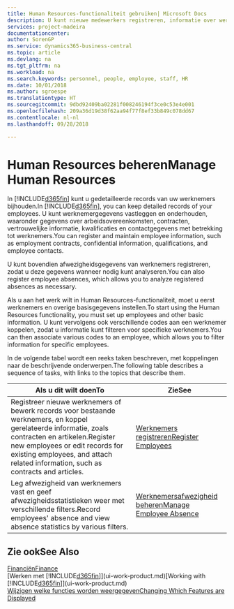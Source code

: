 ```yaml
---
title: Human Resources-functionaliteit gebruiken| Microsoft Docs
description: U kunt nieuwe medewerkers registreren, informatie over werknemers bewerken en afwezigheid registreren en analyseren.
services: project-madeira
documentationcenter: 
author: SorenGP
ms.service: dynamics365-business-central
ms.topic: article
ms.devlang: na
ms.tgt_pltfrm: na
ms.workload: na
ms.search.keywords: personnel, people, employee, staff, HR
ms.date: 10/01/2018
ms.author: sgroespe
ms.translationtype: HT
ms.sourcegitcommit: 9dbd92409ba02281f008246194f3ce0c53e4e001
ms.openlocfilehash: 209a36d19d38f62aa94f77f8ef33b849c078dd67
ms.contentlocale: nl-nl
ms.lasthandoff: 09/28/2018

---
```

# <a name="manage-human-resources"></a><span data-ttu-id="35e94-103">Human Resources beheren</span><span class="sxs-lookup"><span data-stu-id="35e94-103">Manage Human Resources</span></span>
<span data-ttu-id="35e94-104">In [!INCLUDE[d365fin](includes/d365fin_md.md)] kunt u gedetailleerde records van uw werknemers bijhouden.</span><span class="sxs-lookup"><span data-stu-id="35e94-104">In [!INCLUDE[d365fin](includes/d365fin_md.md)], you can keep detailed records of your employees.</span></span> <span data-ttu-id="35e94-105">U kunt werknemergegevens vastleggen en onderhouden, waaronder gegevens over arbeidsovereenkomsten, contracten, vertrouwelijke informatie, kwalificaties en contactgegevens met betrekking tot werknemers.</span><span class="sxs-lookup"><span data-stu-id="35e94-105">You can register and maintain employee information, such as employment contracts, confidential information, qualifications, and employee contacts.</span></span>

<span data-ttu-id="35e94-106">U kunt bovendien afwezigheidsgegevens van werknemers registreren, zodat u deze gegevens wanneer nodig kunt analyseren.</span><span class="sxs-lookup"><span data-stu-id="35e94-106">You can also register employee absences, which allows you to analyze registered absences as necessary.</span></span>

<span data-ttu-id="35e94-107">Als u aan het werk wilt in Human Resources-functionaliteit, moet u eerst werknemers en overige basisgegevens instellen.</span><span class="sxs-lookup"><span data-stu-id="35e94-107">To start using the Human Resources functionality, you must set up employees and other basic information.</span></span> <span data-ttu-id="35e94-108">U kunt vervolgens ook verschillende codes aan een werknemer koppelen, zodat u informatie kunt filteren voor specifieke werknemers.</span><span class="sxs-lookup"><span data-stu-id="35e94-108">You can then associate various codes to an employee, which allows you to filter information for specific employees.</span></span>

<span data-ttu-id="35e94-109">In de volgende tabel wordt een reeks taken beschreven, met koppelingen naar de beschrijvende onderwerpen.</span><span class="sxs-lookup"><span data-stu-id="35e94-109">The following table describes a sequence of tasks, with links to the topics that describe them.</span></span>

| <span data-ttu-id="35e94-110">Als u dit wilt doen</span><span class="sxs-lookup"><span data-stu-id="35e94-110">To</span></span> | <span data-ttu-id="35e94-111">Zie</span><span class="sxs-lookup"><span data-stu-id="35e94-111">See</span></span> |
| --- | --- |
| <span data-ttu-id="35e94-112">Registreer nieuwe werknemers of bewerk records voor bestaande werknemers, en koppel gerelateerde informatie, zoals contracten en artikelen.</span><span class="sxs-lookup"><span data-stu-id="35e94-112">Register new employees or edit records for existing employees, and attach related information, such as contracts and articles.</span></span> |[<span data-ttu-id="35e94-113">Werknemers registreren</span><span class="sxs-lookup"><span data-stu-id="35e94-113">Register Employees</span></span>](hr-how-register-employees.md) |
| <span data-ttu-id="35e94-114">Leg afwezigheid van werknemers vast en geef afwezigheidsstatistieken weer met verschillende filters.</span><span class="sxs-lookup"><span data-stu-id="35e94-114">Record employees' absence and view absence statistics by various filters.</span></span> |[<span data-ttu-id="35e94-115">Werknemersafwezigheid beheren</span><span class="sxs-lookup"><span data-stu-id="35e94-115">Manage Employee Absence</span></span>](hr-how-manage-absence.md) |

## <a name="see-also"></a><span data-ttu-id="35e94-116">Zie ook</span><span class="sxs-lookup"><span data-stu-id="35e94-116">See Also</span></span>
[<span data-ttu-id="35e94-117">Financiën</span><span class="sxs-lookup"><span data-stu-id="35e94-117">Finance</span></span>](finance.md)  
<span data-ttu-id="35e94-118">[Werken met [!INCLUDE[d365fin](includes/d365fin_md.md)]](ui-work-product.md)</span><span class="sxs-lookup"><span data-stu-id="35e94-118">[Working with [!INCLUDE[d365fin](includes/d365fin_md.md)]](ui-work-product.md)</span></span>  
[<span data-ttu-id="35e94-119">Wijzigen welke functies worden weergegeven</span><span class="sxs-lookup"><span data-stu-id="35e94-119">Changing Which Features are Displayed</span></span>](ui-experiences.md)        

